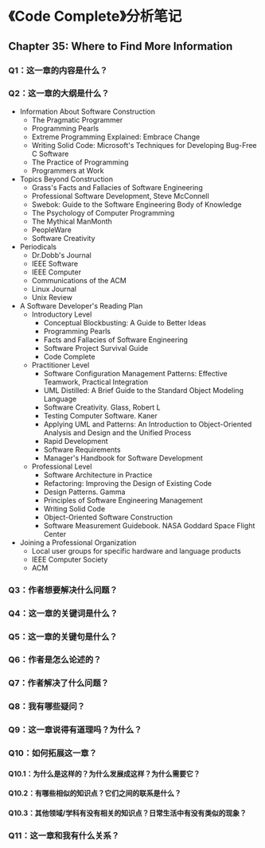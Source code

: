 # 《Code Complete》分析笔记

## Chapter 35: Where to Find More Information

### Q1：这一章的内容是什么？

### Q2：这一章的大纲是什么？

- Information About Software Construction
  - The Pragmatic Programmer
  - Programming Pearls
  - Extreme Programming Explained: Embrace Change
  - Writing Solid Code: Microsoft's Techniques for Developing Bug-Free C Software
  - The Practice of Programming
  - Programmers at Work
- Topics Beyond Construction
  - Grass's Facts and Fallacies of Software Engineering
  - Professional Software Development, Steve McConnell
  - Swebok: Guide to the Software Engineering Body of Knowledge
  - The Psychology of Computer Programming
  - The Mythical ManMonth
  - PeopleWare
  - Software Creativity
- Periodicals
  - Dr.Dobb's Journal
  - IEEE Software
  - IEEE Computer
  - Communications of the ACM
  - Linux Journal
  - Unix Review
- A Software Developer's Reading Plan
  - Introductory Level
    - Conceptual Blockbusting: A Guide to Better Ideas
    - Programming Pearls
    - Facts and Fallacies of Software Engineering
    - Software Project Survival Guide
    - Code Complete
  - Practitioner Level
    - Software Configuration Management Patterns: Effective Teamwork, Practical Integration
    - UML Distilled: A Brief Guide to the Standard Object Modeling Language
    - Software Creativity. Glass, Robert L
    - Testing Computer Software. Kaner
    - Applying UML and Patterns: An Introduction to Object-Oriented Analysis and Design and the Unified Process
    - Rapid Development
    - Software Requirements
    - Manager's Handbook for Software Development
  - Professional Level
    - Software Architecture in Practice
    - Refactoring: Improving the Design of Existing Code
    - Design Patterns. Gamma
    - Principles of Software Engineering Management
    - Writing Solid Code
    - Object-Oriented Software Construction
    - Software Measurement Guidebook. NASA Goddard Space Flight Center
- Joining a Professional Organization
  - Local user groups for specific hardware and language products
  - IEEE Computer Society
  - ACM

### Q3：作者想要解决什么问题？

### Q4：这一章的关键词是什么？

### Q5：这一章的关键句是什么？

### Q6：作者是怎么论述的？

### Q7：作者解决了什么问题？

### Q8：我有哪些疑问？

### Q9：这一章说得有道理吗？为什么？

### Q10：如何拓展这一章？

#### Q10.1：为什么是这样的？为什么发展成这样？为什么需要它？

#### Q10.2：有哪些相似的知识点？它们之间的联系是什么？

#### Q10.3：其他领域/学科有没有相关的知识点？日常生活中有没有类似的现象？

### Q11：这一章和我有什么关系？

